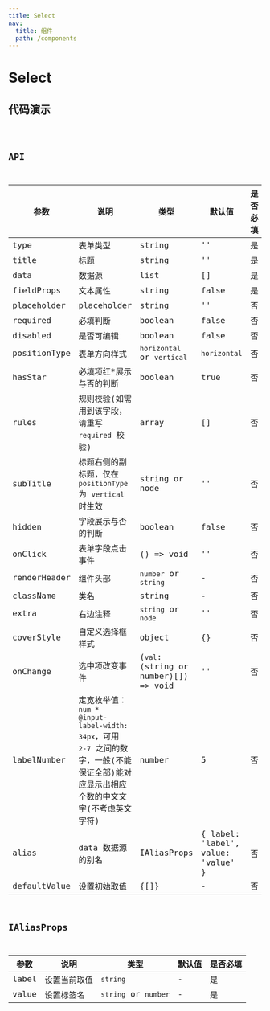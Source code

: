 ```yaml
---
title: Select
nav:
  title: 组件
  path: /components
---
```


# Select

## 代码演示

<code src="./demo/index.tsx" />

## API

| 参数         | 说明                                                                                                                                  | 类型                                  | 默认值                             | 是否必填 |
| ------------ | ------------------------------------------------------------------------------------------------------------------------------------- | ------------------------------------- | ---------------------------------- | -------- |
| type         | 表单类型                                                                                                                              | string                                | ''                                 | 是       |
| title        | 标题                                                                                                                                  | string                                | ''                                 | 是       |
| data         | 数据源                                                                                                                                | list                                  | []                                 | 是       |
| fieldProps   | 文本属性                                                                                                                              | string                                | false                              | 是       |
| placeholder  | placeholder                                                                                                                           | string                                | ''                                 | 否       |
| required     | 必填判断                                                                                                                              | boolean                               | false                              | 否       |
| disabled     | 是否可编辑                                                                                                                            | boolean                               | false                              | 否       |
| positionType | 表单方向样式                                                                                                                          | `horizontal` or `vertical`            | `horizontal`                       | 否       |
| hasStar      | 必填项红\*展示与否的判断                                                                                                              | boolean                               | true                               | 否       |
| rules        | 规则校验(如需用到该字段，请重写 `required` 校验)                                                                                      | array                                 | []                                 | 否       |
| subTitle     | 标题右侧的副标题，仅在 `positionType` 为 `vertical` 时生效                                                                            | string or node                        | ''                                 | 否       |
| hidden       | 字段展示与否的判断                                                                                                                    | boolean                               | false                              | 否       |
| onClick      | 表单字段点击事件                                                                                                                      | () => void                            | ''                                 | 否       |
| renderHeader | 组件头部                                                                                                                              | `number` or `string`                  | -                                  | 否       |
| className    | 类名                                                                                                                                  | string                                | -                                  | 否       |
| extra        | 右边注释                                                                                                                              | `string` or `node`                    | ''                                 | 否       |
| coverStyle   | 自定义选择框样式                                                                                                                      | object                                | {}                                 | 否       |
| onChange     | 选中项改变事件                                                                                                                        | (`val`: (string or number)[]) => void | ''                                 | 否       |
| labelNumber  | 定宽枚举值：`num * @input-label-width: 34px`，可用 `2-7` 之间的数字，一般(不能保证全部)能对应显示出相应个数的中文文字(不考虑英文字符) | number                                | 5                                  | 否       |
| alias        | data 数据源的别名                                                                                                                     | IAliasProps                           | { label: 'label', value: 'value' } | 否       |
| defaultValue | 设置初始取值                                                                                                                          | {[]}                                  | -                                  | 否       |

## IAliasProps

| 参数  | 说明         | 类型                 | 默认值 | 是否必填 |
| ----- | ------------ | -------------------- | ------ | -------- |
| label | 设置当前取值 | `string`             | -      | 是       |
| value | 设置标签名   | `string` or `number` | -      | 是       |

<!-- ## 组件使用

### NormalSelect

<code src="./demo/normalSelect.tsx" />

如需在 `DynamicForm` 中使用，请使用以下 `json`：

```json
{
  "type": "select",
  "fieldProps": "userPicker1",
  "title": "季节",
  "placeholder": "请选择",
  "data": seasons
}
```

### RequiredSelect

<code src="./demo/requiredSelect.tsx">

如需在 `DynamicForm` 中使用，请使用以下 `json`：

```json
{
  "type": "select",
  "fieldProps": "userPicker2",
  "required": true,
  "title": "城市",
  "placeholder": "请选择",
  "data": citys
}
```

### OnlyRead

<code src="./demo/onlyRead.tsx">
如需在 `DynamicForm` 中使用，请使用以下 `json`：

```json
{
  "type": "select",
  "fieldProps": "userPicker3",
  "required": true,
  "title": "城市(不可编辑)",
  "placeholder": "请选择",
  "data": citys,
  "disabled": true
}
```

### VerticalSelect

<code src="./demo/verticalPicker.tsx" />
如需在 `DynamicForm` 中使用，请使用以下 `json`：

```json
{
  "type": "select",
  "fieldProps": "userPicker4",
  "title": "季节",
  "placeholder": "请选择",
  "data": seasons,
  "positionType": "vertical"
}
``` -->
